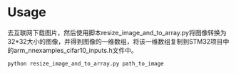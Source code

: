 # Usage

去互联网下载图片，然后使用脚本resize_image_and_to_array.py将图像转换为32*32大小的图像，并得到图像的一维数组，将该一维数组复制到STM32项目中的arm_nnexamples_cifar10_inputs.h文件中。

```
python resize_image_and_to_array.py path_to_image
```